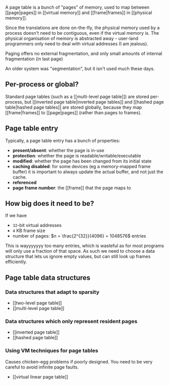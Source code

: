 A page table is a bunch of "pages" of memory, used to map between [[page|pages]] in [[virtual memory]] and [[frame|frames]] in [[physical memory]].

Since the translations are done on-the-fly, the physical memory used by a process doesn't need to be contiguous, even if the virtual memory is. The physical organisation of memory is abstracted away - user-land programmers only need to deal with virtual addresses (I am jealous).

Paging offers no external fragmentation, and only small amounts of internal fragmentation (in last page)

An older system was "segmentation", but it isn't used much these days.

## Per-process or global?

Standard page tables (such as a [[multi-level page table]]) are stored per-process, but [[inverted page table|inverted page tables]] and [[hashed page table|hashed page tables]] are stored globally, because they map [[frame|frames]] to [[page|pages]] (rather than pages to frames).

## Page table entry

Typically, a page table entry has a bunch of properties:

- **present/absent**: whether the page is in-use
- **protection**: whether the page is readable/writable/executable
- **modified**: whether the page has been changed from its initial state
- **caching disabled**: for some devices (eg a memory-mapped frame buffer) it is important to always update the actual buffer, and not just the cache.
- **referenced**
- **page frame number**: the [[frame]] that the page maps to

## How big does it need to be?

If we have
- `32`-bit virtual addresses
- `4` KB frame size
- number of pages: $n = \frac{2^{32}}{4096} = 1048576$ entries

This is wayyyyyyy too many entries, which is wasteful as for most programs will only use a fraction of that space. As such we need to choose a data structure that lets us ignore empty values, but can still look up frames efficiently.

## Page table data structures

### Data structures that adapt to sparsity
- [[two-level page table]]
- [[multi-level page table]]

### Data structures which only represent resident pages
- [[inverted page table]]
- [[hashed page table]]

### Using VM techniques for page tables
Causes chicken-egg problems if poorly designed. You need to be very careful to avoid infinite page faults.
- [[virtual linear page table]]
